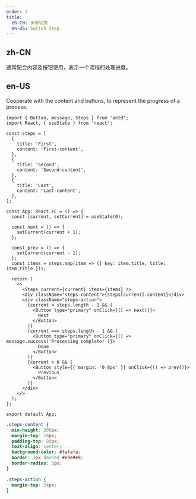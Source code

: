 ```yaml
---
order: 3
title:
  zh-CN: 步骤切换
  en-US: Switch Step
---
```


## zh-CN

通常配合内容及按钮使用，表示一个流程的处理进度。

## en-US

Cooperate with the content and buttons, to represent the progress of a process.

```tsx
import { Button, message, Steps } from 'antd';
import React, { useState } from 'react';

const steps = [
  {
    title: 'First',
    content: 'First-content',
  },
  {
    title: 'Second',
    content: 'Second-content',
  },
  {
    title: 'Last',
    content: 'Last-content',
  },
];

const App: React.FC = () => {
  const [current, setCurrent] = useState(0);

  const next = () => {
    setCurrent(current + 1);
  };

  const prev = () => {
    setCurrent(current - 1);
  };
  const items = steps.map(item => ({ key: item.title, title: item.title }));

  return (
    <>
      <Steps current={current} items={items} />
      <div className="steps-content">{steps[current].content}</div>
      <div className="steps-action">
        {current < steps.length - 1 && (
          <Button type="primary" onClick={() => next()}>
            Next
          </Button>
        )}
        {current === steps.length - 1 && (
          <Button type="primary" onClick={() => message.success('Processing complete!')}>
            Done
          </Button>
        )}
        {current > 0 && (
          <Button style={{ margin: '0 8px' }} onClick={() => prev()}>
            Previous
          </Button>
        )}
      </div>
    </>
  );
};

export default App;
```

```css
.steps-content {
  min-height: 200px;
  margin-top: 16px;
  padding-top: 80px;
  text-align: center;
  background-color: #fafafa;
  border: 1px dashed #e9e9e9;
  border-radius: 2px;
}

.steps-action {
  margin-top: 24px;
}
```

<style>
[data-theme="dark"] .steps-content {
  margin-top: 16px;
  border: 1px dashed #303030;
  background-color: rgba(255,255,255,0.04);
  color: rgba(255,255,255,0.65);
  padding-top: 80px;
}
</style>
